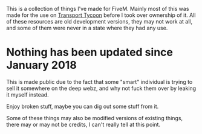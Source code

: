 This is a collection of things I've made for FiveM. Mainly most of this was made for the use on [Transport Tycoon](http://tycoon.community) before I took over ownership of it.
All of these resources are old development versions, they may not work at all, and some of them were never in a state where they had any use.

# Nothing has been updated since January 2018
This is made public due to the fact that some "smart" individual is trying to sell it somewhere on the deep webz, and why not fuck them over by leaking it myself instead. 

Enjoy broken stuff, maybe you can dig out some stuff from it.

Some of these things may also be modified versions of existing things, there may or may not be credits, I can't really tell at this point.
